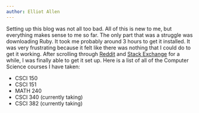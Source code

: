```yaml
---
author: Elliot Allen
---
```


Setting up this blog was not all too bad. All of this is new to me, but everything makes sense to me so far. The only part that was a struggle was downloading Ruby. It took me probably around 3 hours to get it installed. It was very frustrating because it felt like there was nothing that I could do to get it working. After scrolling through [Reddit](https://www.reddit.com/) and [Stack Exchange](https://stackexchange.com/) for a while, I was finally able to get it set up. Here is a list of all of the Computer Science courses I have taken:
* CSCI 150
* CSCI 151
* MATH 240
* CSCI 340 (currently taking)
* CSCI 382 (currently taking)